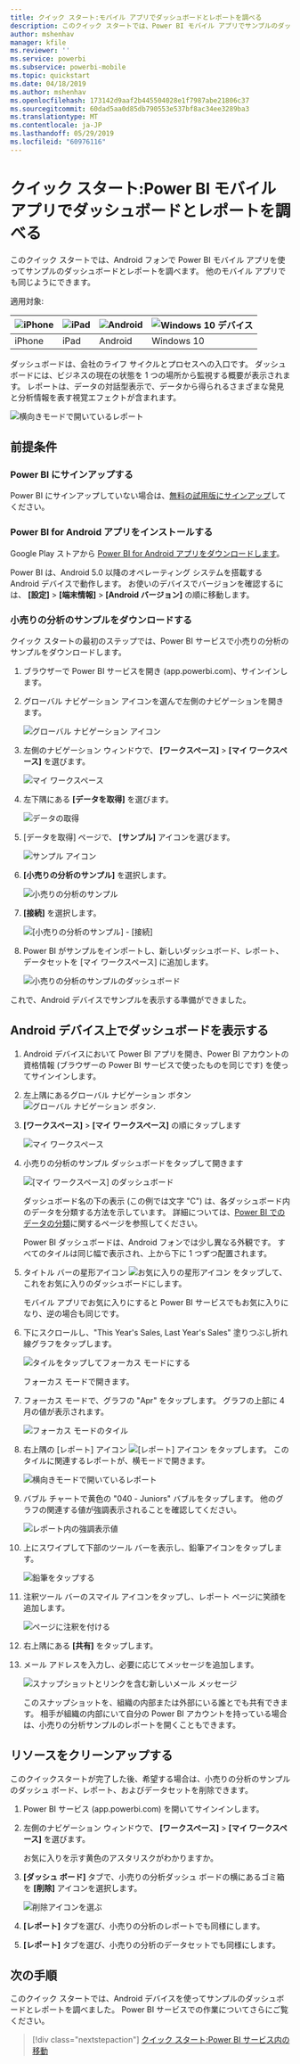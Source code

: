 ```yaml
---
title: クイック スタート:モバイル アプリでダッシュボードとレポートを調べる
description: このクイック スタートでは、Power BI モバイル アプリでサンプルのダッシュボードとレポートを調べます。
author: mshenhav
manager: kfile
ms.reviewer: ''
ms.service: powerbi
ms.subservice: powerbi-mobile
ms.topic: quickstart
ms.date: 04/18/2019
ms.author: mshenhav
ms.openlocfilehash: 173142d9aaf2b445504028e1f7987abe21806c37
ms.sourcegitcommit: 60dad5aa0d85db790553e537bf8ac34ee3289ba3
ms.translationtype: MT
ms.contentlocale: ja-JP
ms.lasthandoff: 05/29/2019
ms.locfileid: "60976116"
---
```

# <a name="quickstart-explore-dashboards-and-reports-in-the-power-bi-mobile-apps"></a>クイック スタート:Power BI モバイル アプリでダッシュボードとレポートを調べる
このクイック スタートでは、Android フォンで Power BI モバイル アプリを使ってサンプルのダッシュボードとレポートを調べます。 他のモバイル アプリでも同じようにできます。 

適用対象:

| ![iPhone](./media/mobile-apps-quickstart-view-dashboard-report/iphone-logo-30-px.png) | ![iPad](./media/mobile-apps-quickstart-view-dashboard-report/ipad-logo-30-px.png) | ![Android](./media/mobile-apps-quickstart-view-dashboard-report/android-logo-30-px.png) | ![Windows 10 デバイス](./media/mobile-apps-quickstart-view-dashboard-report/win-10-logo-30-px.png) |
|:--- |:--- |:--- |:--- |
| iPhone | iPad | Android | Windows 10 |

ダッシュボードは、会社のライフ サイクルとプロセスへの入口です。 ダッシュボードには、ビジネスの現在の状態を 1 つの場所から監視する概要が表示されます。 レポートは、データの対話型表示で、データから得られるさまざまな発見と分析情報を表す視覚エフェクトが含まれます。 

![横向きモードで開いているレポート](././media/mobile-apps-quickstart-view-dashboard-report/power-bi-android-quickstart-report.png)

## <a name="prerequisites"></a>前提条件

### <a name="sign-up-for-power-bi"></a>Power BI にサインアップする
Power BI にサインアップしていない場合は、[無料の試用版にサインアップ](https://app.powerbi.com/signupredirect?pbi_source=web)してください。

### <a name="install-the-power-bi-for-android-app"></a>Power BI for Android アプリをインストールする
Google Play ストアから [Power BI for Android アプリをダウンロードします](http://go.microsoft.com/fwlink/?LinkID=544867)。

Power BI は、Android 5.0 以降のオペレーティング システムを搭載する Android デバイスで動作します。 お使いのデバイスでバージョンを確認するには、 **[設定]**  >  **[端末情報]**  >  **[Android バージョン]** の順に移動します。

### <a name="download-the-retail-analysis-sample"></a>小売りの分析のサンプルをダウンロードする
クイック スタートの最初のステップでは、Power BI サービスで小売りの分析のサンプルをダウンロードします。

1. ブラウザーで Power BI サービスを開き (app.powerbi.com)、サインインします。

1. グローバル ナビゲーション アイコンを選んで左側のナビゲーションを開きます。

    ![グローバル ナビゲーション アイコン](./media/mobile-apps-quickstart-view-dashboard-report/power-bi-android-quickstart-global-nav-icon.png)

2. 左側のナビゲーション ウィンドウで、 **[ワークスペース]**  >  **[マイ ワークスペース]** を選びます。

    ![マイ ワークスペース](./media/mobile-apps-quickstart-view-dashboard-report/power-bi-android-quickstart-my-workspace.png)

3. 左下隅にある **[データを取得]** を選びます。
   
    ![データの取得](./media/mobile-apps-quickstart-view-dashboard-report/power-bi-get-data.png)

3. [データを取得] ページで、 **[サンプル]** アイコンを選びます。
   
   ![サンプル アイコン](./media/mobile-apps-quickstart-view-dashboard-report/power-bi-samples-icon.png)

4. **[小売りの分析のサンプル]** を選択します。
 
    ![小売りの分析のサンプル](./media/mobile-apps-quickstart-view-dashboard-report/power-bi-rs.png)
 
8. **[接続]** を選択します。  
  
   ![[小売りの分析のサンプル] - [接続]](./media/mobile-apps-quickstart-view-dashboard-report/retail16.png)
   
5. Power BI がサンプルをインポートし、新しいダッシュボード、レポート、データセットを [マイ ワークスペース] に追加します。
   
   ![小売りの分析のサンプルのダッシュボード](./media/mobile-apps-quickstart-view-dashboard-report/power-bi-service-opportunity-sample.png)

これで、Android デバイスでサンプルを表示する準備ができました。

## <a name="view-a-dashboard-on-your-android-device"></a>Android デバイス上でダッシュボードを表示する
1. Android デバイスにおいて Power BI アプリを開き、Power BI アカウントの資格情報 (ブラウザーの Power BI サービスで使ったものを同じです) を使ってサインインします。

1.  左上隅にあるグローバル ナビゲーション ボタン ![グローバル ナビゲーション ボタン](./media/mobile-apps-quickstart-view-dashboard-report/power-bi-iphone-global-nav-button.png).

2.  **[ワークスペース]**  >  **[マイ ワークスペース]** の順にタップします

    ![マイ ワークスペース](./media/mobile-apps-quickstart-view-dashboard-report/power-bi-android-quickstart-workspaces.png)

3. 小売りの分析のサンプル ダッシュボードをタップして開きます
 
    ![[マイ ワークスペース] のダッシュボード](./media/mobile-apps-quickstart-view-dashboard-report/power-bi-android-quickstart-open-retail.png)
   
    ダッシュボード名の下の表示 (この例では文字 "C") は、各ダッシュボード内のデータを分類する方法を示しています。 詳細については、[Power BI でのデータの分類](../../service-data-classification.md)に関するページを参照してください。

    Power BI ダッシュボードは、Android フォンでは少し異なる外観です。 すべてのタイルは同じ幅で表示され、上から下に 1 つずつ配置されます。

4. タイトル バーの星形アイコン ![お気に入りの星形アイコン](./media/mobile-apps-quickstart-view-dashboard-report/power-bi-android-quickstart-favorite-icon.png) をタップして、これをお気に入りのダッシュボードにします。

    モバイル アプリでお気に入りにすると Power BI サービスでもお気に入りになり、逆の場合も同じです。

4. 下にスクロールし、"This Year's Sales, Last Year's Sales" 塗りつぶし折れ線グラフをタップします。

    ![タイルをタップしてフォーカス モードにする](./media/mobile-apps-quickstart-view-dashboard-report/power-bi-android-quickstart-tap-tile-fave.png)

    フォーカス モードで開きます。

7. フォーカス モードで、グラフの "Apr" をタップします。 グラフの上部に 4 月の値が表示されます。

    ![フォーカス モードのタイル](./media/mobile-apps-quickstart-view-dashboard-report/power-bi-android-quickstart-tile-focus.png)

8. 右上隅の [レポート] アイコン ![[レポート] アイコン](./media/mobile-apps-quickstart-view-dashboard-report/power-bi-android-quickstart-report-icon.png) をタップします。 このタイルに関連するレポートが、横モードで開きます。

    ![横向きモードで開いているレポート](././media/mobile-apps-quickstart-view-dashboard-report/power-bi-android-quickstart-report.png)

9. バブル チャートで黄色の "040 - Juniors" バブルをタップします。 他のグラフの関連する値が強調表示されることを確認してください。 

    ![レポート内の強調表示値](./media/mobile-apps-quickstart-view-dashboard-report/power-bi-android-quickstart-cross-highlight.png)

10. 上にスワイプして下部のツール バーを表示し、鉛筆アイコンをタップします。

    ![鉛筆をタップする](./media/mobile-apps-quickstart-view-dashboard-report/power-bi-android-quickstart-tap-pencil.png)

11. 注釈ツール バーのスマイル アイコンをタップし、レポート ページに笑顔を追加します。
 
    ![ページに注釈を付ける](./media/mobile-apps-quickstart-view-dashboard-report/power-bi-android-quickstart-annotate.png)

12. 右上隅にある **[共有]** をタップします。

1. メール アドレスを入力し、必要に応じてメッセージを追加します。  

    ![スナップショットとリンクを含む新しいメール メッセージ](./media/mobile-apps-quickstart-view-dashboard-report/power-bi-android-quickstart-send-snapshot.png)

    このスナップショットを、組織の内部または外部にいる誰とでも共有できます。 相手が組織の内部にいて自分の Power BI アカウントを持っている場合は、小売りの分析サンプルのレポートを開くこともできます。

## <a name="clean-up-resources"></a>リソースをクリーンアップする

このクイックスタートが完了した後、希望する場合は、小売りの分析のサンプルのダッシュ ボード、レポート、およびデータセットを削除できます。

1. Power BI サービス (app.powerbi.com) を開いてサインインします。

2. 左側のナビゲーション ウィンドウで、 **[ワークスペース]**  >  **[マイ ワークスペース]** を選びます。

    お気に入りを示す黄色のアスタリスクがわかりますか。

3. **[ダッシュ ボード]** タブで、小売りの分析ダッシュ ボードの横にあるゴミ箱を **[削除]** アイコンを選択します。

    ![削除アイコンを選ぶ](./media/mobile-apps-quickstart-view-dashboard-report/power-bi-android-quickstart-delete-retail.png)

4. **[レポート]** タブを選び、小売りの分析のレポートでも同様にします。

5. **[レポート]** タブを選び、小売りの分析のデータセットでも同様にします。


## <a name="next-steps"></a>次の手順

このクイック スタートでは、Android デバイスを使ってサンプルのダッシュボードとレポートを調べました。 Power BI サービスでの作業についてさらにご覧ください。 

> [!div class="nextstepaction"]
> [クイック スタート:Power BI サービス内の移動](../end-user-experience.md)

